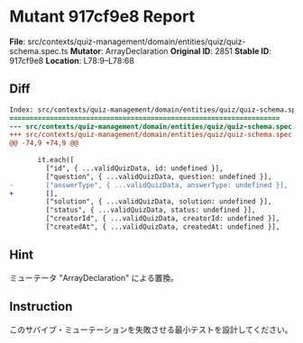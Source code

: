# Mutant 917cf9e8 Report

**File**: src/contexts/quiz-management/domain/entities/quiz/quiz-schema.spec.ts
**Mutator**: ArrayDeclaration
**Original ID**: 2851
**Stable ID**: 917cf9e8
**Location**: L78:9–L78:68

## Diff

```diff
Index: src/contexts/quiz-management/domain/entities/quiz/quiz-schema.spec.ts
===================================================================
--- src/contexts/quiz-management/domain/entities/quiz/quiz-schema.spec.ts	original
+++ src/contexts/quiz-management/domain/entities/quiz/quiz-schema.spec.ts	mutated #2851
@@ -74,9 +74,9 @@
 
       it.each([
         ["id", { ...validQuizData, id: undefined }],
         ["question", { ...validQuizData, question: undefined }],
-        ["answerType", { ...validQuizData, answerType: undefined }],
+        [],
         ["solution", { ...validQuizData, solution: undefined }],
         ["status", { ...validQuizData, status: undefined }],
         ["creatorId", { ...validQuizData, creatorId: undefined }],
         ["createdAt", { ...validQuizData, createdAt: undefined }],
```

## Hint

ミューテータ "ArrayDeclaration" による置換。

## Instruction

このサバイブ・ミューテーションを失敗させる最小テストを設計してください。
